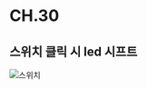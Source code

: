 # CH.30
## 스위치 클릭 시 led 시프트
![스위치](https://user-images.githubusercontent.com/59993347/113729034-97befd00-9731-11eb-9603-bbb38fdcfcc5.gif)
